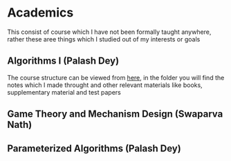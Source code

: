 # Academics
This consist of course which I have not been formally taught anywhere, rather these aree things which I studied out of my interests or goals

## Algorithms I (Palash Dey)
The course structure can be viewed from [here](https://cse.iitkgp.ac.in/~palash/Courses/2021Algorithms1-Theory/algo1-2021.html), in the folder you will find the notes which I made throught and other relevant materials like books, supplementary material and test papers
## Game Theory and Mechanism Design (Swaparva Nath)
## Parameterized Algorithms (Palash Dey)
